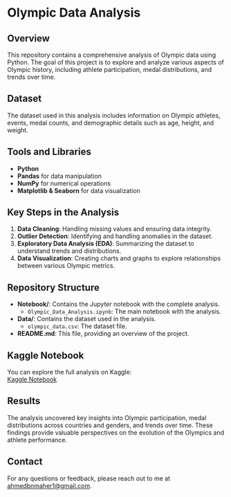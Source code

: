 # Olympic Data Analysis

## Overview
This repository contains a comprehensive analysis of Olympic data using Python. The goal of this project is to explore and analyze various aspects of Olympic history, including athlete participation, medal distributions, and trends over time.

## Dataset
The dataset used in this analysis includes information on Olympic athletes, events, medal counts, and demographic details such as age, height, and weight.

## Tools and Libraries
- **Python**
- **Pandas** for data manipulation
- **NumPy** for numerical operations
- **Matplotlib & Seaborn** for data visualization

## Key Steps in the Analysis
1. **Data Cleaning**: Handling missing values and ensuring data integrity.
2. **Outlier Detection**: Identifying and handling anomalies in the dataset.
3. **Exploratory Data Analysis (EDA)**: Summarizing the dataset to understand trends and distributions.
4. **Data Visualization**: Creating charts and graphs to explore relationships between various Olympic metrics.

## Repository Structure
- **Notebook/**: Contains the Jupyter notebook with the complete analysis.
  - `Olympic_Data_Analysis.ipynb`: The main notebook with the analysis.
- **Data/**: Contains the dataset used in the analysis.
  - `olympic_data.csv`: The dataset file.
- **README.md**: This file, providing an overview of the project.

## Kaggle Notebook
You can explore the full analysis on Kaggle:  
[Kaggle Notebook](https://www.kaggle.com/code/ahmedmaherabdrabbo/olympic-data-anlysis)

## Results
The analysis uncovered key insights into Olympic participation, medal distributions across countries and genders, and trends over time. These findings provide valuable perspectives on the evolution of the Olympics and athlete performance.

## Contact
For any questions or feedback, please reach out to me at [ahmedbnmaher1@gmail.com](mailto:ahmedbnmaher1@gmail.com).

